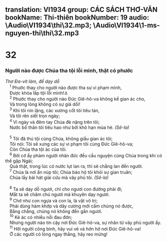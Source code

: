 translation: VI1934
group: CÁC SÁCH THƠ-VĂN
bookName: Thi-thiên 
bookNumber: 19
audio: \Audio\VI1934\thi\32.mp3; \Audio\VI1934\1-ms-nguyen-thi\thi\32.mp3
-------

<div class="title"><h1>32</h1><h3>Người nào được Chúa tha tội lỗi mình, thật có phước</h3><i>Thơ Đa-vít làm, để dạy dỗ</i></div>
<span class="verse thi_32_1"> <sup>1</sup> Phước thay cho người nào được tha sự vi phạm mình, <br/> Được khỏa lấp tội lỗi mình!<a data-toggle="tooltip" data-placement="bottom" title="Ro 4:7-8">⚓</a><br/></span>
<span class="verse thi_32_2"> <sup>2</sup> Phước thay cho người nào Đức Giê-hô-va không kể gian ác cho, <br/> Và trong lòng không có sự giả dối! <br/></span>
<span class="verse thi_32_3"> <sup>3</sup> Khi tôi nín lặng, các xương cốt tôi tiêu tàn, <br/> Và tôi rên siết trọn ngày; <br/></span>
<span class="verse thi_32_4"> <sup>4</sup> Vì ngày và đêm tay Chúa đè nặng trên tôi; <br/> Nước bổ thân tôi tiêu hao như bởi khô hạn mùa hè. <em>(Sê-la)</em><br/> <br/></span>
<span class="verse thi_32_5"> <sup>5</sup> Tôi đã thú tội cùng Chúa, không giấu gian ác tôi; <br/> Tôi nói: Tôi sẽ xưng các sự vi phạm tôi cùng Đức Giê-hô-va; <br/> Còn Chúa tha tội ác của tôi. <br/></span>
<span class="verse thi_32_6"> <sup>6</sup> Bởi cớ ấy phàm người nhân đức đều cầu nguyện cùng Chúa trong khi có thế gặp Ngài; <br/> Quả thật, trong lúc có nước lụt lan ra, thì sẽ chẳng lan đến người. <br/></span>
<span class="verse thi_32_7"> <sup>7</sup> Chúa là nơi ẩn núp tôi; Chúa bảo hộ tôi khỏi sự gian truân; <br/> Chúa lấy bài hát giải cứu mà vây phủ tôi. <em>(Sê-la)</em><br/> <br/></span>
<span class="verse thi_32_8"> <sup>8</sup> Ta sẽ dạy dỗ ngươi, chỉ cho ngươi con đường phải đi; <br/> Mắt ta sẽ chăm chú ngươi mà khuyên dạy ngươi. <br/></span>
<span class="verse thi_32_9"> <sup>9</sup> Chớ như con ngựa và con la, là vật vô tri; <br/> Phải dùng hàm khớp và dây cương mới cầm chúng nó được, <br/> Bằng chẳng, chúng nó không đến gần ngươi. <br/></span>
<span class="verse thi_32_10"> <sup>10</sup> Kẻ ác có nhiều nỗi đau đớn; <br/> Nhưng người nào tin cậy nơi Đức Giê-hô-va, sự nhân từ vây phủ người ấy. <br/></span>
<span class="verse thi_32_11"> <sup>11</sup> Hỡi người công bình, hãy vui vẻ và hớn hở nơi Đức Giê-hô-va! <br/> Ớ các người có lòng ngay thẳng, hãy reo mừng! <br/></span>
